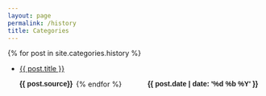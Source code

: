 ```yaml
---
layout: page
permalink: /history
title: Categories
---
```




{% for post in site.categories.history %}
 
<ul id="archive">
<li class="archiveposturl"><span><a href="{{ post.url }}" title="{{ post.title }}">{{ post.title }}</a></span><br/>


<strong style="font-size:100%; font-family: 'Titillium Web', sans-serif; float:left; padding-right: .5em">{{ post.source}}</strong> 
<strong style="font-size:100%; font-family: 'Titillium Web', sans-serif; float:right; padding-right: .5em">{{ post.date | date: '%d %b %Y' }}</strong> 




{% endfor %}

</ul>
